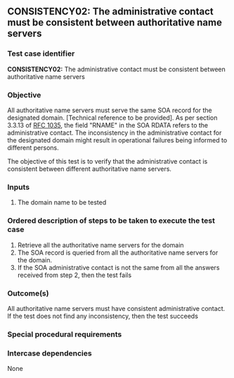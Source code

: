 ## CONSISTENCY02: The administrative contact must be consistent between authoritative name servers 

### Test case identifier

**CONSISTENCY02:** The administrative contact must be consistent between authoritative name servers

### Objective

All authoritative name servers must serve the same SOA record for the designated domain. [Technical reference to be provided]. As per section 3.3.13 of [RFC 1035](http://tools.ietf.org/html/rfc1035),  the field "RNAME" in the SOA RDATA refers to the administrative contact.  The inconsistency in the administrative contact for the designated domain might result in operational failures being informed to different persons.

The objective of this test is to verify that the administrative contact is consistent between different authoritative name servers.

### Inputs

1. The domain name to be tested

### Ordered description of steps to be taken to execute the test case

1. Retrieve all the authoritative name servers for the domain
2. The SOA record is queried from all the authoritative name servers for the domain. 
3. If the SOA administrative contact is not the same from all the answers received from step 2, then the test fails

### Outcome(s)
All authoritative name servers must have consistent administrative contact. If the test does not find any inconsistency, then the test succeeds

### Special procedural requirements	


### Intercase dependencies

None
